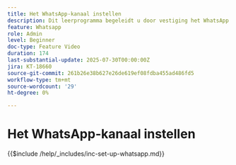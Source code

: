 ```yaml
---
title: Het WhatsApp-kanaal instellen
description: Dit leerprogramma begeleidt u door vestiging het WhatsApp kanaal in Adobe Journey Optimizer om bedrijfsoverseinen in real time toe te laten.
feature: Whatsapp
role: Admin
level: Beginner
doc-type: Feature Video
duration: 174
last-substantial-update: 2025-07-30T00:00:00Z
jira: KT-18660
source-git-commit: 261b26e38b627e26de619ef08fdba455ad486fd5
workflow-type: tm+mt
source-wordcount: '29'
ht-degree: 0%

---
```


# Het WhatsApp-kanaal instellen

{{$include /help/_includes/inc-set-up-whatsapp.md}}
